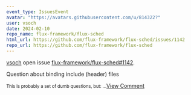 ```yaml
---
event_type: IssuesEvent
avatar: "https://avatars.githubusercontent.com/u/814322?"
user: vsoch
date: 2024-02-10
repo_name: flux-framework/flux-sched
html_url: https://github.com/flux-framework/flux-sched/issues/1142
repo_url: https://github.com/flux-framework/flux-sched
---
```


<a href='https://github.com/vsoch' target='_blank'>vsoch</a> open issue <a href='https://github.com/flux-framework/flux-sched/issues/1142' target='_blank'>flux-framework/flux-sched#1142</a>.

<p>Question about binding include (header) files</p><small>This is probably a set of dumb questions, but:...</small><a href='https://github.com/flux-framework/flux-sched/issues/1142' target='_blank'>View Comment</a>